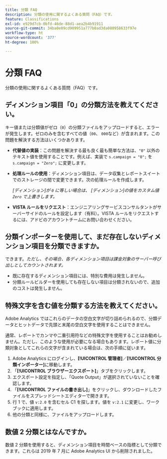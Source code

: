 ```yaml
---
title: 分類 FAQ
description: 分類の使用に関するよくある質問（FAQ）です。
feature: Classifications
exl-id: e929d7cb-0bfd-46de-88d1-aea2b4b91911
source-git-commit: 34ba0e09cd909951a777b0ad3da080958633f97e
workflow-type: ht
source-wordcount: '377'
ht-degree: 100%

---
```


# 分類 FAQ

分類の使用に関するよくある質問（FAQ）です。

## ディメンション項目「0」の分類方法を教えてください。

キー値または分類値がゼロ（`0`）の分類ファイルをアップロードすると、エラーが発生します。ゼロのみを含むすべての値（`00`、 `000`など）が含まれます。この問題を解決する方法はいくつかあります。

* **代替値の実装**：この問題を解決する最も良く最も簡単な方法は、`"0"` 以外のテキスト値を使用することです。例えば、実装で `s.campaign = "0";` を `s.campaign = "Zero";` に変更します。

* **処理ルールの使用**：ディメンション項目は、データ収集とレポートスイートでのストレージの間で変更できます。次の処理ルールを作成します。

  *[ディメンション]が `0` に等しい場合は、 [ディメンション]の値をカスタム値 `Zero` で上書きします。*

* **VISTA ルールをリクエスト**：エンジニアリングサービスコンサルタントがサーバーサイドのルールを設定します（有料）。VISTA ルールをリクエストするには、アドビのアカウントチームにお問い合わせください。

## 分類インポーターを使用して、まだ存在しないディメンション項目を分類できますか。

できます。*ただし、その場合、各ディメンション項目は課金対象のサーバー呼び出しとしてカウントされます。*

* 既に存在するディメンション項目には、特別な費用は発生しません。
* 分類ルールビルダーを使用しても存在しない項目は分類されないので、追加のコストは発生しません。

## 特殊文字を含む値を分類する方法を教えてください。

Adobe Analytics ではこれらのデータの空白文字が切り詰められるので、分類データとヒットデータで先頭と末尾の空白文字を使用することはできません。

通常、レポートでカンマや二重引用符などの特殊文字を使用することはお勧めしません。ただし、このような使用が必要になる場合もあります。レポート値に分類対象としてこれらの文字が含まれている場合は、次の手順に従います。

1. Adobe Analytics にログインし、**[!UICONTROL 管理者]**／**[!UICONTROL 分類インポーター]**&#x200B;に移動します。
2. 「**[!UICONTROL ブラウザーエクスポート]**」タブをクリックします。
3. エクスポート設定を指定し、「Quote Output」が選択されていないことを確認します。
4. 「**[!UICONTROL ファイルの書き出し]**」をクリックし、ダウンロードしたファイルをスプレッドシートエディターで開きます。
5. 行 1 で、値 `v:2.0` を含むセル C1 を探します。値を `v:2.1` に変更し、ワークブックに適用します。
6. 他の分類と同様に、ファイルをアップロードします。

## 数値 2 分類とはなんですか。

数値 2 分類を使用すると、ディメンション項目を時間ベースの指標として分類できます。これらは 2019 年 7 月に Adobe Analytics UI から削除されました。
